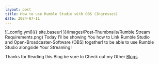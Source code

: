 ```yaml
---
layout: post
title: How to use Rumble Studio with OBS (Ingresses)
date: 2024-07-11
---
```

![_config.yml]({{ site.baseurl }}/images/Post-Thumbnails/Rumble Stream Requirements.png)
Today I'll be showing You how to Link Rumble Studio and Open-Broadcaster-Software (OBS) together! to be able to use Rumble Studio alongside Your Streaming!



Thanks for Reading this Blog be sure to Check out my Other [Blogs](https://tinyplayerss.github.io)